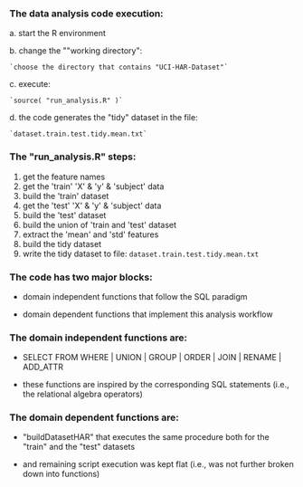 ### The data analysis code execution:

a. start the R environment

b. change the ""working directory":

	`choose the directory that contains "UCI-HAR-Dataset"`

c. execute:

	`source( "run_analysis.R" )`

d. the code generates the "tidy" dataset in the file:

    `dataset.train.test.tidy.mean.txt`
    
      
### The "run_analysis.R" steps:

1. get the feature names
2. get the 'train' 'X' & 'y' & 'subject' data
3. build the 'train' dataset
4. get the 'test' 'X' & 'y' & 'subject' data
5. build the 'test' dataset
6. build the union of 'train and 'test' dataset
7. extract the 'mean' and 'std' features
8. build the tidy dataset
9. write the tidy dataset to file:
    `dataset.train.test.tidy.mean.txt`


### The code has two major blocks:

* domain independent functions that follow the SQL paradigm

* domain dependent functions that implement this analysis workflow


### The domain independent functions are:
* SELECT FROM WHERE | UNION | GROUP | ORDER | JOIN | RENAME | ADD_ATTR

* these functions are inspired by the corresponding SQL statements (i.e., the relational algebra operators)


### The domain dependent functions are:

* "buildDatasetHAR" that executes the same procedure both for the "train" and the "test" datasets
 
* and remaining script execution was kept flat (i.e., was not further broken down into functions)


